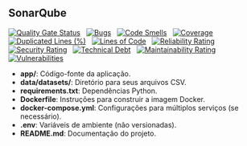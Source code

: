 ## SonarQube

[![Quality Gate Status](https://sonarcloud.io/api/project_badges/measure?project=JJDSNT_python_pipeline&metric=alert_status)](https://sonarcloud.io/summary/new_code?id=JJDSNT_python_pipeline)
&nbsp;
[![Bugs](https://sonarcloud.io/api/project_badges/measure?project=JJDSNT_python_pipeline&metric=bugs)](https://sonarcloud.io/summary/new_code?id=JJDSNT_python_pipeline)
&nbsp;
[![Code Smells](https://sonarcloud.io/api/project_badges/measure?project=JJDSNT_python_pipeline&metric=code_smells)](https://sonarcloud.io/summary/new_code?id=JJDSNT_python_pipeline)
&nbsp;
[![Coverage](https://sonarcloud.io/api/project_badges/measure?project=JJDSNT_python_pipeline&metric=coverage)](https://sonarcloud.io/summary/new_code?id=JJDSNT_python_pipeline)
&nbsp;
[![Duplicated Lines (%)](https://sonarcloud.io/api/project_badges/measure?project=JJDSNT_python_pipeline&metric=duplicated_lines_density)](https://sonarcloud.io/summary/new_code?id=JJDSNT_python_pipeline)
&nbsp;
[![Lines of Code](https://sonarcloud.io/api/project_badges/measure?project=JJDSNT_python_pipeline&metric=ncloc)](https://sonarcloud.io/summary/new_code?id=JJDSNT_python_pipeline)
&nbsp;
[![Reliability Rating](https://sonarcloud.io/api/project_badges/measure?project=JJDSNT_python_pipeline&metric=reliability_rating)](https://sonarcloud.io/summary/new_code?id=JJDSNT_python_pipeline)
&nbsp;
[![Security Rating](https://sonarcloud.io/api/project_badges/measure?project=JJDSNT_python_pipeline&metric=security_rating)](https://sonarcloud.io/summary/new_code?id=JJDSNT_python_pipeline)
&nbsp;
[![Technical Debt](https://sonarcloud.io/api/project_badges/measure?project=JJDSNT_python_pipeline&metric=sqale_index)](https://sonarcloud.io/summary/new_code?id=JJDSNT_python_pipeline)
&nbsp;
[![Maintainability Rating](https://sonarcloud.io/api/project_badges/measure?project=JJDSNT_python_pipeline&metric=sqale_rating)](https://sonarcloud.io/summary/new_code?id=JJDSNT_python_pipeline)
&nbsp;
[![Vulnerabilities](https://sonarcloud.io/api/project_badges/measure?project=JJDSNT_python_pipeline&metric=vulnerabilities)](https://sonarcloud.io/summary/new_code?id=JJDSNT_python_pipeline)

- **app/**: Código-fonte da aplicação.
- **data/datasets/**: Diretório para seus arquivos CSV.
- **requirements.txt**: Dependências Python.
- **Dockerfile**: Instruções para construir a imagem Docker.
- **docker-compose.yml**: Configurações para múltiplos serviços (se necessário).
- **.env**: Variáveis de ambiente (não versionadas).
- **README.md**: Documentação do projeto.

